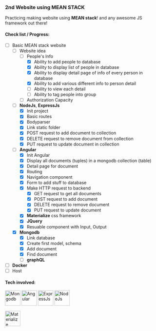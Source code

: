 ### 2nd Website using MEAN STACK
Practicing making website using **MEAN stack**! and any awesome JS framework out there!

#### Check list / Progress:
+ [ ] Basic MEAN stack website
  + [ ] Website idea
    + [ ] People's Info
      + [x] Ability to add people to database
      + [x] Ability to display list of people in database
      + [x] Ability to display detail page of info of every person in database
      + [x] Ability to add various different info to person detail
      + [ ] Ability to view each detail
      + [ ] Ability to tag people into group
    + [ ] Authorization Capacity
  + [ ] **NodeJs**, **ExpressJs**
    + [x] Init project
    + [x] Basic routes
    + [x] Bodyparser
    + [x] Link static folder
    + [x] POST request to add document to collection
    + [x] DELETE request to remove document from collection
    + [x] PUT request to update document in collection
  + [ ] **Angular**
    + [x] Init Angular
    + [x] Display all documents (tuples) in a mongodb collection (table)
    + [x] Detail page for document
    + [x] Routing
    + [x] Navigation component
    + [x] Form to add stuff to database
    + [x] Make HTTP request to backend
      + [x] GET request to get all documents
      + [x] POST request to add document
      + [x] DELETE request to remove document
      + [x] PUT request to update document
    + [x] **Materialize** css framework
    + [x] **JQuery**
    + [x] Resuable component with Input, Output
  + [x] **Mongodb**
    + [x] Link database
    + [x] Create first model, schema
    + [x] Add document
    + [x] Find document
    + [ ] **graphQL**
+ [ ] **Docker**
+ [ ] Host

#### Tech involved:
<a href='https://mongodb.com'><img src='http://amartam.com/wp-content/uploads/2016/11/mongodb1.png' height='50' title='Mongodb'></a>
<a href='https://angular.io'><img src='https://resources.cloud.genuitec.com/wp-content/uploads/2013/07/angular4-icon.png' height='50' title='Angular'></a>
<a href='https://expressjs.com/'><img src='https://camo.githubusercontent.com/647e291a5fd52d50e01deb82f9392c462df148a6/687474703a2f2f617070732e6f63746f636f6e73756c74696e672e636f6d2f696d616765732f6578707265737349636f6e2e706e67' height='50' title='ExpressJs'></a>
<a href='https://nodejs.org/en/'><img src='https://cdn2.iconfinder.com/data/icons/nodejs-1/512/nodejs-512.png' height='50' title='NodeJs'></a>

<a href='http://materializecss.com/'><img src='https://evwilkin.github.io/images/materializecss.png' height='50' title='Materialize'></a>
